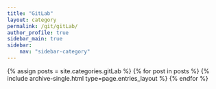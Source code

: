 ```yaml
---
title: "GitLab"
layout: category
permalink: /git/gitLab/
author_profile: true
sidebar_main: true
sidebar:
    nav: "sidebar-category"
---
```


{% assign posts = site.categories.gitLab %}
{% for post in posts %} {% include archive-single.html type=page.entries_layout %} {% endfor %}